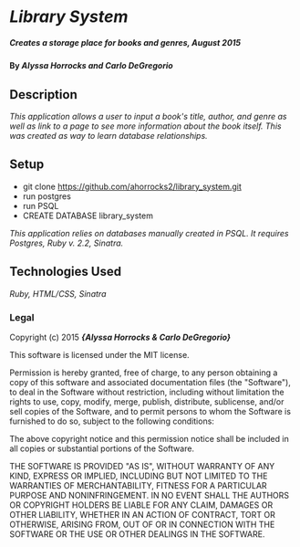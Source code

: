 # _Library System_

##### _Creates a storage place for books and genres, August 2015_

#### By _**Alyssa Horrocks and Carlo DeGregorio**_

## Description

_This application allows a user to input a book's title, author, and genre as well as link to a page to see more information about the book itself. This was created as way to learn database relationships._

## Setup

* git clone https://github.com/ahorrocks2/library_system.git
* run postgres
* run PSQL
* CREATE DATABASE library_system

_This application relies on databases manually created in PSQL. It requires Postgres, Ruby v. 2.2, Sinatra._

## Technologies Used

_Ruby, HTML/CSS, Sinatra_

### Legal

Copyright (c) 2015 **_{Alyssa Horrocks & Carlo DeGregorio}_**

This software is licensed under the MIT license.

Permission is hereby granted, free of charge, to any person obtaining a copy
of this software and associated documentation files (the "Software"), to deal
in the Software without restriction, including without limitation the rights
to use, copy, modify, merge, publish, distribute, sublicense, and/or sell
copies of the Software, and to permit persons to whom the Software is
furnished to do so, subject to the following conditions:

The above copyright notice and this permission notice shall be included in
all copies or substantial portions of the Software.

THE SOFTWARE IS PROVIDED "AS IS", WITHOUT WARRANTY OF ANY KIND, EXPRESS OR
IMPLIED, INCLUDING BUT NOT LIMITED TO THE WARRANTIES OF MERCHANTABILITY,
FITNESS FOR A PARTICULAR PURPOSE AND NONINFRINGEMENT. IN NO EVENT SHALL THE
AUTHORS OR COPYRIGHT HOLDERS BE LIABLE FOR ANY CLAIM, DAMAGES OR OTHER
LIABILITY, WHETHER IN AN ACTION OF CONTRACT, TORT OR OTHERWISE, ARISING FROM,
OUT OF OR IN CONNECTION WITH THE SOFTWARE OR THE USE OR OTHER DEALINGS IN
THE SOFTWARE.
